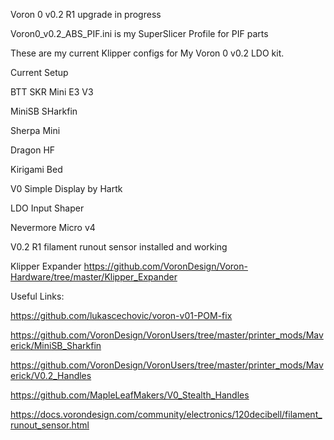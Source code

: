 Voron 0 v0.2 R1 upgrade in progress

Voron0_v0.2_ABS_PIF.ini is my SuperSlicer Profile for PIF parts

These are my current Klipper configs for My Voron 0 v0.2 LDO kit.

Current Setup

BTT SKR Mini E3 V3

MiniSB SHarkfin

Sherpa Mini

Dragon HF

Kirigami Bed

V0 Simple Display by Hartk

LDO Input Shaper

Nevermore Micro v4 

V0.2 R1 filament runout sensor installed and working

Klipper Expander https://github.com/VoronDesign/Voron-Hardware/tree/master/Klipper_Expander

Useful Links:

https://github.com/lukascechovic/voron-v01-POM-fix

https://github.com/VoronDesign/VoronUsers/tree/master/printer_mods/Maverick/MiniSB_Sharkfin

https://github.com/VoronDesign/VoronUsers/tree/master/printer_mods/Maverick/V0.2_Handles

https://github.com/MapleLeafMakers/V0_Stealth_Handles

https://docs.vorondesign.com/community/electronics/120decibell/filament_runout_sensor.html
